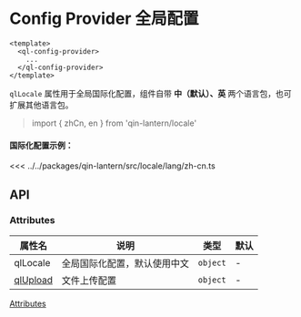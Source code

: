 # Config Provider 全局配置

``` vue
<template>
  <ql-config-provider>
    ...
  </ql-config-provider>
</template>
```
`qlLocale` 属性用于全局国际化配置，组件自带 **中（默认）、英** 两个语言包，也可扩展其他语言包。
>  import { zhCn, en } from 'qin-lantern/locale'

#### 国际化配置示例：

<<< ../../packages/qin-lantern/src/locale/lang/zh-cn.ts

## API

### Attributes

| 属性名 | 说明 | 类型 | 默认 |
| --- | --- | --- | --- |
| qlLocale | 全局国际化配置，默认使用中文 | `object` | - |
| [qlUpload](https://element-plus.org/zh-CN/component/upload.html#%E5%B1%9E%E6%80%A7) | 文件上传配置 | `object` | - |

[Attributes](https://element-plus.org/zh-CN/component/config-provider.html#config-provider-attributes)
